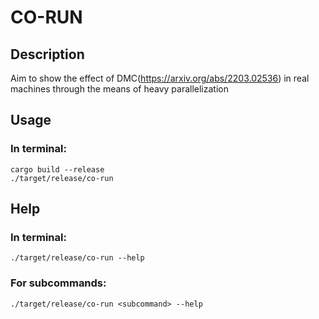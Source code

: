 # CO-RUN

## Description
Aim to show the effect of DMC(https://arxiv.org/abs/2203.02536) in real machines through the means of heavy parallelization 

## Usage

### In terminal:
```
cargo build --release
./target/release/co-run
```

## Help

### In terminal:
```
./target/release/co-run --help
```

### For subcommands:
```
./target/release/co-run <subcommand> --help
```
